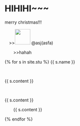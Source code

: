 # HIHIHI~~~
merry christmas!!!
<p>
   &emsp;>><img src="https://github.com/yauyau566.png?size=50" height="50" width="50">
   @asj(asfa)  
</p>
<p>&emsp;&emsp;>>hahah</p>
{% for s in site.stu %}
<h>{{ s.name }}</h>
<span style="white-space:nowrap"><p>&emsp;&emsp;</p>{{ s.content }}</span>
<div style="white-space:nowrap"><p>&emsp;&emsp;</p>{{ s.content }}</div>
<p>&emsp;&emsp;{{ s.content }}</p>
{% endfor %}
